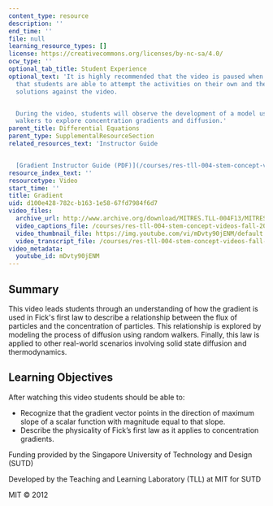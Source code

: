 ```yaml
---
content_type: resource
description: ''
end_time: ''
file: null
learning_resource_types: []
license: https://creativecommons.org/licenses/by-nc-sa/4.0/
ocw_type: ''
optional_tab_title: Student Experience
optional_text: 'It is highly recommended that the video is paused when prompted so
  that students are able to attempt the activities on their own and then check their
  solutions against the video.


  During the video, students will observe the development of a model using random
  walkers to explore concentration gradients and diffusion.'
parent_title: Differential Equations
parent_type: SupplementalResourceSection
related_resources_text: 'Instructor Guide


  [Gradient Instructor Guide (PDF)](/courses/res-tll-004-stem-concept-videos-fall-2013/resources/mitres_tll-004f13_grdguide)'
resource_index_text: ''
resourcetype: Video
start_time: ''
title: Gradient
uid: d100e428-782c-b163-1e58-67fd7984f6d7
video_files:
  archive_url: http://www.archive.org/download/MITRES.TLL-004F13/MITRES_TLL-004F13_gradient_intro_300k.mp4
  video_captions_file: /courses/res-tll-004-stem-concept-videos-fall-2013/201388b3255d5096bd26588bc5032886_mDvty90jENM.vtt
  video_thumbnail_file: https://img.youtube.com/vi/mDvty90jENM/default.jpg
  video_transcript_file: /courses/res-tll-004-stem-concept-videos-fall-2013/577f3ea3df4ef5dbf3e0ada44285257f_mDvty90jENM.pdf
video_metadata:
  youtube_id: mDvty90jENM
---
```


Summary
-------

This video leads students through an understanding of how the gradient is used in Fick's first law to describe a relationship between the flux of particles and the concentration of particles. This relationship is explored by modeling the process of diffusion using random walkers. Finally, this law is applied to other real-world scenarios involving solid state diffusion and thermodynamics.

Learning Objectives
-------------------

After watching this video students should be able to:

*   Recognize that the gradient vector points in the direction of maximum slope of a scalar function with magnitude equal to that slope.
*   Describe the physicality of Fick’s first law as it applies to concentration gradients.

Funding provided by the Singapore University of Technology and Design (SUTD)

Developed by the Teaching and Learning Laboratory (TLL) at MIT for SUTD

MIT © 2012

